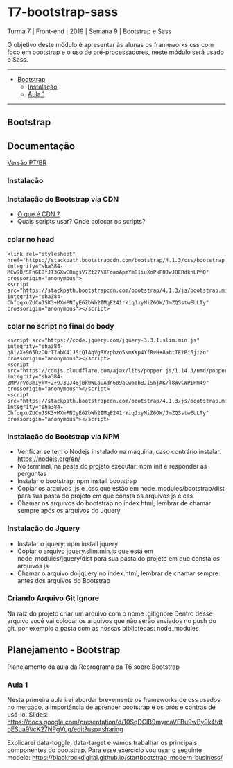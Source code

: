 # T7-bootstrap-sass
Turma 7 | Front-end | 2019 | Semana 9 | Bootstrap e Sass

O objetivo deste módulo é apresentar às alunas os frameworks css com foco em bootstrap e o uso de pré-processadores, neste módulo será usado o Sass.

***

* [Bootstrap](#bootstrap)
  * [Instalação](#instalação)
  * [Aula 1](#aula-1)

***

## Bootstrap 
## Documentação 
[Versão PT/BR](https://getbootstrap.com.br/)

### Instalação
### Instalação do Bootstrap via CDN
  
  - [O que é CDN ?](https://www.youtube.com/watch?v=02rvd_7HcFY)
  - Quais scripts usar? Onde colocar os scripts?
  
### colar no head

```
<link rel="stylesheet" href="https://stackpath.bootstrapcdn.com/bootstrap/4.1.3/css/bootstrap.min.css" integrity="sha384-MCw98/SFnGE8fJT3GXwEOngsV7Zt27NXFoaoApmYm81iuXoPkFOJwJ8ERdknLPMO" crossorigin="anonymous">
<script src="https://stackpath.bootstrapcdn.com/bootstrap/4.1.3/js/bootstrap.min.js" integrity="sha384-ChfqqxuZUCnJSK3+MXmPNIyE6ZbWh2IMqE241rYiqJxyMiZ6OW/JmZQ5stwEULTy" crossorigin="anonymous"></script>
```
### colar no script no final do body
```
<script src="https://code.jquery.com/jquery-3.3.1.slim.min.js" integrity="sha384-q8i/X+965DzO0rT7abK41JStQIAqVgRVzpbzo5smXKp4YfRvH+8abtTE1Pi6jizo" crossorigin="anonymous"></script>
<script src="https://cdnjs.cloudflare.com/ajax/libs/popper.js/1.14.3/umd/popper.min.js" integrity="sha384-ZMP7rVo3mIykV+2+9J3UJ46jBk0WLaUAdn689aCwoqbBJiSnjAK/l8WvCWPIPm49" crossorigin="anonymous"></script>
<script src="https://stackpath.bootstrapcdn.com/bootstrap/4.1.3/js/bootstrap.min.js" integrity="sha384-ChfqqxuZUCnJSK3+MXmPNIyE6ZbWh2IMqE241rYiqJxyMiZ6OW/JmZQ5stwEULTy" crossorigin="anonymous"></script>
```

### Instalação do Bootstrap via NPM
- Verificar se tem o Nodejs instalado na máquina, caso contrário instalar. https://nodejs.org/en/
- No terminal, na pasta do projeto executar: npm init e responder as perguntas
- Instalar o bootstrap: npm install bootstrap
- Copiar os arquivos .js e .css que estão em node_modules/bootstrap/dist para sua pasta do projeto em que consta os arquivos js e css
- Chamar os arquivos do bootstrap no index.html, lembrar de chamar sempre após os arquivos do Jquery

### Instalação do Jquery
- Instalar o jquery: npm install jquery
- Copiar o arquivo jquery.slim.min.js que está em node_modules/jquery/dist para sua pasta do projeto em que consta os arquivos js
- Chamar o arquivo do jquery no index.html, lembrar de chamar sempre antes dos arquivos do Bootstrap

### Criando Arquivo Git Ignore
Na raíz do projeto criar um arquivo com o nome .gitignore
Dentro desse arquivo você vai colocar os arquivos que não serão enviados no push do git, por exemplo a pasta com as nossas bibliotecas: node_modules

## Planejamento - Bootstrap
Planejamento da aula da Reprograma da T6 sobre Bootstrap

### Aula 1
Nesta primeira aula irei abordar brevemente os frameworks de css usados no mercado, a importância de aprender bootstrap e os prós e contras de usá-lo. 
Slides: https://docs.google.com/presentation/d/10SqDClB9mymaVEBu9wBy9k4tdtoESua9VcK27NPgVug/edit?usp=sharing

Explicarei data-toggle, data-target e vamos trabalhar os principais componentes do bootstrap.
Para esse exercício vou usar o seguinte modelo: https://blackrockdigital.github.io/startbootstrap-modern-business/
